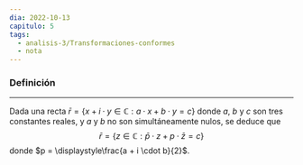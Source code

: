 ```yaml
---
dia: 2022-10-13
capitulo: 5
tags:
  - analisis-3/Transformaciones-conformes
  - nota
---
```

### Definición
---
Dada una recta $\bar{r} = \{ x + i \cdot y \in \mathbb{C} : a \cdot x + b \cdot y = c \}$ donde $a$, $b$ y $c$ son tres constantes reales, y $a$ y $b$ no son simultáneamente nulos, se deduce que $$ \bar{r} = \{ z \in \mathbb{C} : \bar{p} \cdot z + p \cdot \bar{z} = c \} $$
donde $p = \displaystyle\frac{a + i \cdot b}{2}$.